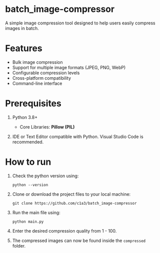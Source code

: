 # batch_image-compressor
A simple image compression tool designed to help users easily compress images in batch.

# Features
* Bulk image compression
* Support for multiple image formats (JPEG, PNG, WebP)
* Configurable compression levels
* Cross-platform compatibility
* Command-line interface

# Prerequisites
1. Python 3.8+
   * Core Libraries: **Pillow (PIL)**

3. IDE or Text Editor compatible with Python. Visual Studio Code is recommended.

# How to run

1. Check the python version using:
   ```
   python --version
   ```
   
2. Clone or download the project files to your local machine:
   ```
   git clone https://github.com/c1a3/batch_image-compressor
   ```

3. Run the main file using:
   ```
   python main.py
   ```

4. Enter the desired compression quality from 1 - 100.

5. The compressed images can now be found inside the `compressed ` folder.

